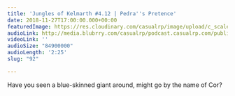 ```yaml
---
title: 'Jungles of Kelmarth #4.12 | Pedra''s Pretence'
date: 2018-11-27T17:00:00.000+00:00
featuredImage: https://res.cloudinary.com/casualrp/image/upload/c_scale,f_auto,w_1600/chapter4/fullsizeoutput_10a0
audioLink: http://media.blubrry.com/casualrp/podcast.casualrp.com/public/Chapter%204%20Ep.%2012%20_%20Pedras%20Pretence.mp3
videoLink: ''
audioSize: "84900000"
audioLength: '2:25'
slug: "92"

---
```

Have you seen a blue-skinned giant around, might go by the name of Cor?